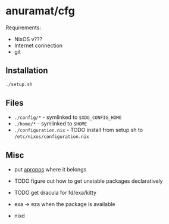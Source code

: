 # anuramat/cfg

Requirements:
- NixOS v???
- Internet connection
- git

## Installation
```sh
./setup.sh
```

## Files
- `./config/*` - symlinked to `$XDG_CONFIG_HOME`
- `./home/*` - symlinked to `$HOME`
- `./configuration.nix` - TODO install from setup.sh to `/etc/nixos/configuration.nix`

## Misc
- put [apropos](https://nixos.wiki/wiki/Apropos) where it belongs
- TODO figure out how to get unstable packages declaratively
- TODO get dracula for fd/exa/kitty
- exa -> eza when the package is available

- nixd
